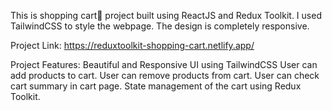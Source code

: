 This is shopping cart🛒 project built using ReactJS and Redux Toolkit. I used TailwindCSS to style the webpage. The design is completely responsive.

Project Link: https://reduxtoolkit-shopping-cart.netlify.app/

Project Features:
Beautiful and Responsive UI using TailwindCSS
User can add products to cart.
User can remove products from cart.
User can check cart summary in cart page.
State management of the cart using Redux Toolkit.
